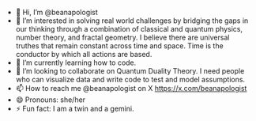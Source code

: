 - 👋 Hi, I’m @beanapologist
- 👀 I’m interested in solving real world challenges by bridging the gaps in our thinking through a combination of classical and quantum physics, number theory, and fractal geometry. I believe there are universal truthes that remain constant across time and space. Time is the conductor by which all actions are based.
- 🌱 I’m currently learning how to code. 
- 💞️ I’m looking to collaborate on Quantum Duality Theory. I need people who can visualize data and write code to test and model assumptions. 
- 📫 How to reach me @beanapologist on X https://x.com/beanapologist
- 😄 Pronouns: she/her
- ⚡ Fun fact: I am a twin and a gemini. 

<!---
beanapologist/beanapologist is a ✨ special ✨ repository because its `README.md` (this file) appears on your GitHub profile.
You can click the Preview link to take a look at your changes.
--->
